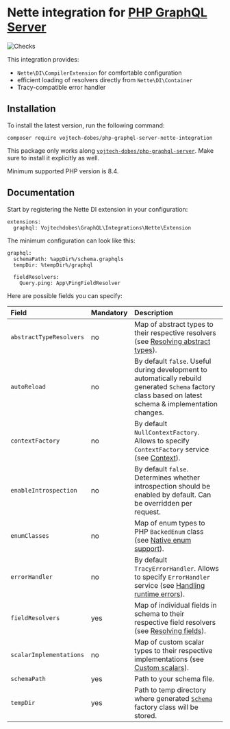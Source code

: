 # Nette integration for [PHP GraphQL Server](https://github.com/vojtech-dobes/php-graphql-server)

![Checks](https://github.com/vojtech-dobes/php-graphql-server-nette-integration/actions/workflows/checks.yml/badge.svg?branch=master&event=push)

This integration provides:
- `Nette\DI\CompilerExtension` for comfortable configuration
- efficient loading of resolvers directly from `Nette\DI\Container`
- Tracy-compatible error handler



## Installation

To install the latest version, run the following command:

```
composer require vojtech-dobes/php-graphql-server-nette-integration
```

This package only works along [`vojtech-dobes/php-graphql-server`](https://github.com/vojtech-dobes/php-graphql-server). Make sure to install it explicitly as well.

Minimum supported PHP version is 8.4.



## Documentation

Start by registering the Nette DI extension in your configuration:

```neon
extensions:
  graphql: Vojtechdobes\GraphQL\Integrations\Nette\Extension
```

The minimum configuration can look like this:

```neon
graphql:
  schemaPath: %appDir%/schema.graphqls
  tempDir: %tempDir%/graphql

  fieldResolvers:
    Query.ping: App\PingFieldResolver
```

Here are possible fields you can specify:

| Field                      | Mandatory | Description |
|:---------------------------|:----------|:------------|
| `abstractTypeResolvers`    | no        | Map of abstract types to their respective resolvers (see [Resolving abstract types](https://github.com/vojtech-dobes/php-graphql-server/blob/master/docs/resolving-abstract-types.md)). |
| `autoReload`               | no        | By default `false`. Useful during development to automatically rebuild generated `Schema` factory class based on latest schema  & implementation changes. |
| `contextFactory`           | no        | By default `NullContextFactory`. Allows to specify `ContextFactory` service (see [Context](https://github.com/vojtech-dobes/php-graphql-server/blob/master/docs/context.md)).
| `enableIntrospection`      | no        | By default `false`. Determines whether introspection should be enabled by default. Can be overridden per request. |
| `enumClasses`              | no        | Map of enum types to PHP `BackedEnum` class (see [Native enum support](doc)). |
| `errorHandler`             | no        | By default `TracyErrorHandler`. Allows to specify `ErrorHandler` service (see [Handling runtime errors](https://github.com/vojtech-dobes/php-graphql-server/blob/master/docs/handling-runtime-errors.md)).
| `fieldResolvers`           | yes       | Map of individual fields in schema to their respective field resolvers (see [Resolving fields](https://github.com/vojtech-dobes/php-graphql-server/blob/master/docs/resolving-fields.md)). |
| `scalarImplementations`    | no        | Map of custom scalar types to their respective implementations (see [Custom scalars](https://github.com/vojtech-dobes/php-graphql-server/blob/master/docs/custom-scalars.md)). |
| `schemaPath`               | yes       | Path to your schema file. |
| `tempDir`                  | yes       | Path to temp directory where generated [`Schema`](https://github.com/vojtech-dobes/php-graphql-server/tree/master/src/GraphQL/TypeSystem/Schema.php) factory class will be stored. |
